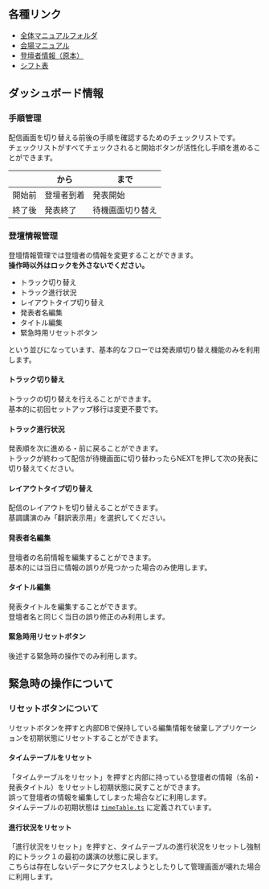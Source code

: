 ## 各種リンク

- [全体マニュアルフォルダ](https://drive.google.com/drive/folders/1z91iWMkB44npjnKKvF7TKPbcmF8wPGc8)
- [会場マニュアル](https://docs.google.com/document/d/1Vkv7YJpZ7gvSAG4ib5yjzIWiH_JjmPpTfQg2FL3Djzc)
- [登壇者情報（原本）](https://docs.google.com/spreadsheets/d/1fdsbazdNw3ixYGiGR9_OEBTdQEggwkt6fcjoBPP30gE)
- [シフト表](https://docs.google.com/spreadsheets/d/1-leY6vDyt8rTR_kwmZKm1hBD0qbhPRK2WR20kbTAF14)

## ダッシュボード情報

### 手順管理

配信画面を切り替える前後の手順を確認するためのチェックリストです。  
チェックリストがすべてチェックされると開始ボタンが活性化し手順を進めることができます。

|        | から       | まで             |
| ------ | ---------- | ---------------- |
| 開始前 | 登壇者到着 | 発表開始         |
| 終了後 | 発表終了   | 待機画面切り替え |

### 登壇情報管理

登壇情報管理では登壇者の情報を変更することができます。  
**操作時以外はロックを外さないでください。**

- トラック切り替え
- トラック進行状況
- レイアウトタイプ切り替え
- 発表者名編集
- タイトル編集
- 緊急時用リセットボタン

という並びになっています、基本的なフローでは発表順切り替え機能のみを利用します。

#### トラック切り替え

トラックの切り替えを行えることができます。  
基本的に初回セットアップ移行は変更不要です。  

#### トラック進行状況

発表順を次に進める・前に戻ることができます。  
トラックが終わって配信が待機画面に切り替わったらNEXTを押して次の発表に切り替えてください。

#### レイアウトタイプ切り替え

配信のレイアウトを切り替えることができます。  
基調講演のみ「翻訳表示用」を選択してください。

#### 発表者名編集

登壇者の名前情報を編集することができます。  
基本的には当日に情報の誤りが見つかった場合のみ使用します。

#### タイトル編集

発表タイトルを編集することができます。  
登壇者名と同じく当日の誤り修正のみ利用します。

#### 緊急時用リセットボタン

後述する緊急時の操作でのみ利用します。

## 緊急時の操作について

### リセットボタンについて

リセットボタンを押すと内部DBで保持している編集情報を破棄しアプリケーションを初期状態にリセットすることができます。

#### タイムテーブルをリセット

「タイムテーブルをリセット」を押すと内部に持っている登壇者の情報（名前・発表タイトル）をリセットし初期状態に戻すことができます。  
誤って登壇者の情報を編集してしまった場合などに利用します。  
タイムテーブルの初期状態は [`timeTable.ts`](https://github.com/tskaigi/tskaigi-layout/blob/main/src/browser/dashboard/data/timeTable.ts) に定義されています。

#### 進行状況をリセット

「進行状況をリセット」を押すと、タイムテーブルの進行状況をリセットし強制的にトラック１の最初の講演の状態に戻します。  
こちらは存在しないデータにアクセスしようとしたりして管理画面が壊れた場合に利用します。
